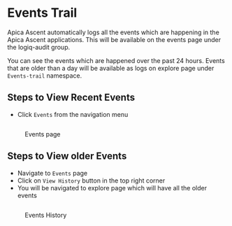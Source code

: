 # Events Trail

Apica Ascent automatically logs all the events which are happening in the Apica Ascent applications. This will be available on the events page under the logiq-audit group.

You can see the events which are happened over the past 24 hours. Events that are older than a day will be available as logs on explore page under `Events-trail` namespace.



## Steps to View Recent Events

* Click `Events` from the navigation menu

<figure><img src="../../.gitbook/assets/Screenshot from 2023-01-03 10-53-51.png" alt=""><figcaption><p>Events page</p></figcaption></figure>

## Steps to View older Events

* Navigate to `Events` page
* Click on `View History` button in the top right corner
* You will be navigated to explore page which will have all the older events

<figure><img src="../../.gitbook/assets/Screenshot from 2023-01-03 10-59-55 (1).png" alt=""><figcaption><p>Events History</p></figcaption></figure>

